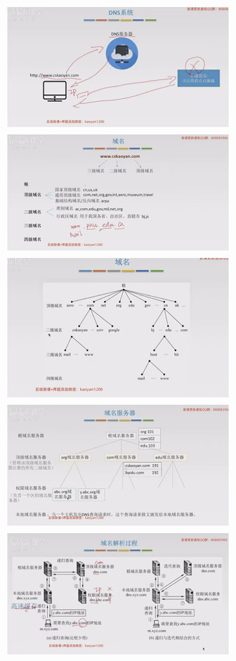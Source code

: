 ![](images/Pasted%20image%2020241125100742.png)

![](images/Pasted%20image%2020241125101106.png)

![](images/Pasted%20image%2020241125101126.png)

![](images/Pasted%20image%2020241125101818.png)



![](images/Pasted%20image%2020241125102317.png)